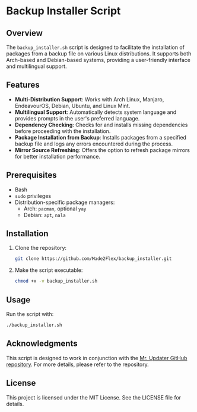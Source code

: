 # Backup Installer Script

## Overview

The `backup_installer.sh` script is designed to facilitate the installation of packages from a backup file on various Linux distributions. It supports both Arch-based and Debian-based systems, providing a user-friendly interface and multilingual support.

## Features

- **Multi-Distribution Support**: Works with Arch Linux, Manjaro, EndeavourOS, Debian, Ubuntu, and Linux Mint.
- **Multilingual Support**: Automatically detects system language and provides prompts in the user's preferred language.
- **Dependency Checking**: Checks for and installs missing dependencies before proceeding with the installation.
- **Package Installation from Backup**: Installs packages from a specified backup file and logs any errors encountered during the process.
- **Mirror Source Refreshing**: Offers the option to refresh package mirrors for better installation performance.

## Prerequisites

- Bash
- `sudo` privileges
- Distribution-specific package managers:
  - Arch: `pacman`, optional `yay`
  - Debian: `apt`, `nala`

## Installation

1. Clone the repository:
   ```bash
   git clone https://github.com/Made2Flex/backup_installer.git
   ```
2. Make the script executable:
   ```bash
   chmod +x -v backup_installer.sh
   ```

## Usage

Run the script with:
```bash
./backup_installer.sh
```

## Acknowledgments

This script is designed to work in conjunction with the [Mr. Updater GitHub repository](https://github.com/Made2Flex/Mr._Updater.git). For more details, please refer to the repository.

## License

This project is licensed under the MIT License. See the LICENSE file for details.
